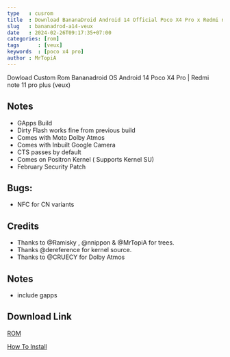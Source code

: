 ```yaml
---
type   : cusrom
title  : Download BananaDroid Android 14 Official Poco X4 Pro x Redmi note 11 pro plus
slug   : bananadrod-a14-veux
date   : 2024-02-26T09:17:35+07:00
categories: [rom]
tags      : [veux]
keywords  : [poco x4 pro]
author : MrTopiA
---
```


Dowload Custom Rom Bananadroid OS Android 14 Poco X4 Pro | Redmi note 11 pro plus (veux)

## Notes
- GApps Build
- Dirty Flash works fine from previous build
- Comes with Moto Dolby Atmos
- Comes with Inbuilt Google Camera 
- CTS passes by default
- Comes on Positron Kernel ( Supports Kernel SU)
- February Security Patch

## Bugs: 
- NFC for CN variants

## Credits
- Thanks to @Ramisky , @nnippon & @MrTopiA for trees.
- Thanks @dereference  for kernel source.
- Thanks to @CRUECY for Dolby Atmos

## Notes
- include gapps

## Download Link
[ROM](https://t.me/wahyu6070files/12)


[How To Install](https://telegra.ph/Custom-Rom--Recovery-Flashing-Guide-08-02)

